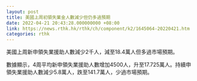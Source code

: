 ```yaml
---
layout: post
title: 美國上周初領失業金人數減少但仍多過預期
date: 2022-04-21 20:43:28.000000000 +08:00
link: https://news.rthk.hk/rthk/ch/component/k2/1645064-20220421.htm
categories: rthk
---
```


美國上周新申領失業援助人數減少2千人，減至18.4萬人但多過市場預期。

數據顯示，4周平均新申領失業援助人數增加4500人，升至17.725萬人。持續申領失業援助人數減少5.8萬人，跌至141.7萬人，少過市場預期。
